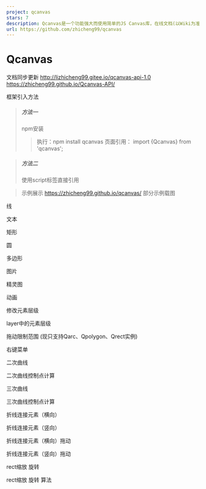 ```yaml
---
project: qcanvas
stars: 7
description: Qcanvas是一个功能强大而使用简单的JS Canvas库，在线文档(以Wiki为准)：http://lizhicheng99.gitee.io/qcanvas-api-1.0 https://zhicheng99.github.io/Qcanvas-API/ 能通过使用它实现在Canvas上画线、画矩形、画图片、实现动画、实现拖动、包括给元素注册各类事件等一系列功能。通过使用Qcanvas从而以较为简单的方式实现较为复杂的Canvas功能  
url: https://github.com/zhicheng99/qcanvas
---
```


Qcanvas
=======

文档同步更新 http://lizhicheng99.gitee.io/qcanvas-api-1.0 https://zhicheng99.github.io/Qcanvas-API/

框架引入方法

> ##### 方法一
> 
> npm安装
> 
> > 执行：npm install qcanvas 页面引用： import {Qcanvas} from 'qcanvas';

> ##### 方法二
> 
> 使用script标签直接引用

> 示例展示 https://zhicheng99.github.io/qcanvas/ 部分示例载图

线

文本

矩形

圆

多边形

图片

精灵图

动画

修改元素层级

layer中的元素层级

拖动限制范围 (现只支持Qarc、Qpolygon、Qrect实例)

右键菜单

二次曲线

二次曲线控制点计算

三次曲线

三次曲线控制点计算

折线连接元素（横向）

折线连接元素（竖向）

折线连接元素（横向）拖动

折线连接元素（竖向）拖动

rect缩放 旋转

rect缩放 旋转 算法
